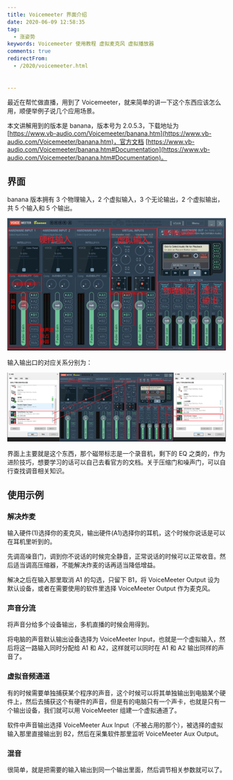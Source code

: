 ```yaml
---
title: Voicemeeter 界面介绍
date: 2020-06-09 12:58:35
tag: 
  - 涨姿势
keywords: Voicemeeter 使用教程 虚拟麦克风 虚拟播放器
comments: true
redirectFrom:
  - /2020/voicemeeter.html


---
```


最近在帮忙做直播，用到了 Voicemeeter，就来简单的讲一下这个东西应该怎么用，顺便举例子说几个应用场景。

<!-- more -->

本文讲解用到的版本是 banana，版本号为 2.0.5.3，下载地址为 [https://www.vb-audio.com/Voicemeeter/banana.htm](https://www.vb-audio.com/Voicemeeter/banana.htm)，官方文档 [https://www.vb-audio.com/Voicemeeter/banana.htm#Documentation](https://www.vb-audio.com/Voicemeeter/banana.htm#Documentation)。

## 界面

banana 版本拥有 3 个物理输入，2 个虚拟输入，3 个无论输出，2 个虚拟输出，共 5 个输入和 5 个输出。

![](./img/Snipaste_2020-06-09_14-54-10.png)

输入输出口的对应关系分别为：

![](./img/Snipaste_2020-06-09_14-43-34.png)

界面上主要就是这个东西，那个磁带标志是一个录音机，剩下的 EQ 之类的，作为进阶技巧，想要学习的话可以自己去看官方的文档。关于压缩门和噪声门，可以自行查找调音相关知识。

## 使用示例

### 解决炸麦

输入硬件(1)选择你的麦克风，输出硬件(A1)选择你的耳机，这个时候你说话是可以在耳机里听到的。

先调高噪音门，调到你不说话的时候完全静音，正常说话的时候可以正常收音。然后适当调高压缩器，不能解决炸麦的话再适当降低增益。

解决之后在输入那里取消 A1 的勾选，只留下 B1，将 VoiceMeeter Output 设为默认设备，或者在需要使用的软件里选择 VoiceMeeter Output 作为麦克风。

### 声音分流

将声音分给多个设备输出，多机直播的时候会用得到。

将电脑的声音默认输出设备选择为 VoiceMeeter Input，也就是一个虚拟输入，然后将这一路输入同时分配给 A1 和 A2，这样就可以同时在 A1 和 A2 输出同样的声音了。

### 虚拟音频通道

有的时候需要单独捕获某个程序的声音，这个时候可以将其单独输出到电脑某个硬件上，然后去捕获这个有硬件的声音，但是有的电脑只有一个声卡，也就是只有一个输出设备，我们就可以用 VoiceMeeter 组建一个虚拟通道了。

软件中声音输出选择 VoiceMeeter Aux Input（不被占用的那个），被选择的虚拟输入那里直接输出到 B2，然后在采集软件那里监听 VoiceMeeter Aux Output。

### 混音

很简单，就是把需要的输入输出到同一个输出里面，然后调节相关参数就可以了。